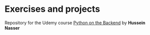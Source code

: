 # Exercises and projects
Repository for the Udemy course [Python on the Backend](https://www.udemy.com/share/101w94CUcZdldTRXg=/) by __Hussein Nasser__ 
